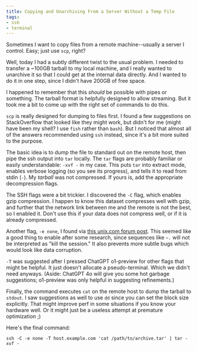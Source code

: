 ```yaml
---
title: Copying and Unarchiving From a Server Without a Temp File
tags:
- ssh
- terminal
---
```


Sometimes I want to copy files from a remote machine--usually a server I control.
Easy; just use `scp`, right?

Well, today I had a subtly different twist to the usual problem.
I needed to transfer a ~100GB tarball to my local machine,
and I really wanted to unarchive it so that I could get at the internal data directly.
And I wanted to do it in one step, since I didn't have 200GB of free space.

I happened to remember that this *should* be possible with pipes or something.
The tarball format is helpfully designed to allow streaming.
But it took me a bit to come up with the right set of commands to do this.

`scp` is really designed for dumping to files first.
I found a few suggestions on StackOverflow that looked like they might work,
but didn't for me (might have been my shell? I use `fish` rather than `bash`).
But I noticed that almost all of the answers recommended using `ssh` instead,
since it's a bit more suited to the purpose.

The basic idea is to dump the file to standard out on the remote host,
then pipe the ssh output into `tar` locally.
The `tar` flags are probably familiar or easily understandable: `-xvf -` in my case.
This puts `tar` into extract mode,
enables verbose logging (so you see its progress),
and tells it to read from stdin (`-`).
My _tarball_ was not compressed.
If yours is, add the appropriate decompression flags.

The SSH flags were a bit trickier.
I discovered the `-C` flag, which enables gzip compression.
I happen to know this dataset compresses well with gzip,
and further that the network link between me and the remote is not the best,
so I enabled it.
Don't use this if your data does not compress well,
or if it is already compressed.

Another flag, `-e none`,
I found via [this unix.com forum post](https://www.unix.com/unix-for-dummies-questions-and-answers/253941-scp-uncompress-file.html).
This seemed like a good thing to enable after some research,
since sequences like `~.` will not be interpreted as "kill the session."
It also prevents more subtle bugs which would look like data corruption.

`-T` was suggested after I pressed ChatGPT o1-preview for other flags that might be helpful.
It just doesn't allocate a pseudo-terminal.
Which we didn't need anyways.
(Aside: ChatGPT 4o will give you some hot garbage suggestions; o1-preview was only helpful in suggesting refinements.)

Finally, the command executes `cat` on the remote host to dump the tarball to `stdout`.
I saw suggestions as well to use `dd` since you can set the block size explicitly.
That might improve perf in some situations if you know your hardware well.
Or it might just be a useless attempt at premature optimization ;)

Here's the final command:

```shell
ssh -C -e none -T host.example.com 'cat /path/to/archive.tar' | tar -xvf -
```
